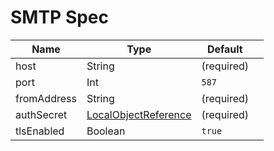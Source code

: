 # SMTP Spec

| Name        | Type                                                                                                                   | Default    |  |
|-------------|------------------------------------------------------------------------------------------------------------------------|------------|--|
| host        | String                                                                                                                 | (required) |  |
| port        | Int                                                                                                                    | `587`      |  |
| fromAddress | String                                                                                                                 | (required) |  |
| authSecret  | [LocalObjectReference](https://kubernetes.io/docs/reference/kubernetes-api/common-definitions/local-object-reference/) | (required) |  |
| tlsEnabled  | Boolean                                                                                                                | `true`     |  |
